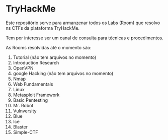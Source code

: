 # TryHackMe

Este repositório serve para armanzenar todos os Labs (Room) que resolvo ns CTFs da plataforma TryHackMe.

Tem por interesse ser um canal de consulta para técnicas e procedimentos.

As Rooms resolvidas até o momento são:

1. Tutorial (não tem arquivos no momento)
2. Introduction Research
3. OpenVPN
4. google Hacking (não tem arquivos no momento)
5. Nmap
6. Web Fundamentals
7. Linux
8. Metasploit Framework
9. Basic Pentesting
10. Mr. Robot
11. Vulnversity
12. Blue 
13. Ice
14. Blaster
15. Simple-CTF
